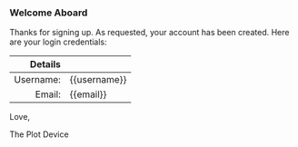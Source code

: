 ### Welcome Aboard

Thanks for signing up. As requested, your account has been created.
Here are your login credentials:

| Details   |        |
| ---------:|:------------ |
| Username: | {{username}} |
| Email:  | {{email}}  |

Love,

The Plot Device
